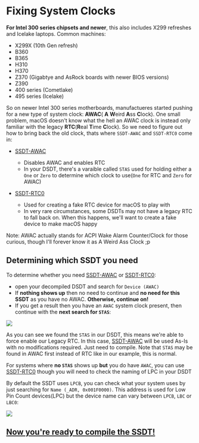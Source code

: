 # Fixing System Clocks

**For Intel 300 series chipsets and newer**, this also includes X299 refreshes and Icelake laptops. Common machines:

* X299X (10th Gen refresh)
* B360
* B365
* H310
* H370
* Z370 (Gigabtye and AsRock boards with newer BIOS versions)
* Z390
* 400 series (Cometlake)
* 495 series (Icelake) 

So on newer Intel 300 series motherboards, manufactueres started pushing for a new type of system clock: **AWAC**( **A** **W**eird **A**ss **C**lock). One small problem, macOS doesn't know what the hell an AWAC clock is instead only familiar with the legacy **RTC**(**R**eal **T**ime **C**lock). So we need to figure out how to bring back the old clock, thats where `SSDT-AWAC` and `SSDT-RTC0` come in:

* [SSDT-AWAC](https://github.com/acidanthera/OpenCorePkg/blob/master/Docs/AcpiSamples/SSDT-AWAC.dsl)
   * Disables AWAC and enables RTC
   * In your DSDT, there's a varaible called `STAS` used for holding either a `One` or `Zero` to determine which clock to use(`One` for RTC and `Zero` for AWAC)
   
* [SSDT-RTC0](https://github.com/acidanthera/OpenCorePkg/blob/master/Docs/AcpiSamples/SSDT-RTC0.dsl)
   * Used for creating a fake RTC device for macOS to play with
   * In very rare circumstances, some DSDTs may not have a legacy RTC to fall back on. When this happens, we'll want to create a fake device to make macOS happy


Note: AWAC actually stands for ACPI Wake Alarm Counter/Clock for those curious, though I'll forever know it as A Weird Ass Clock ;p

## Determining which SSDT you need

To determine whether you need [SSDT-AWAC](https://github.com/acidanthera/OpenCorePkg/blob/master/Docs/AcpiSamples/SSDT-AWAC.dsl) or [SSDT-RTC0](https://github.com/acidanthera/OpenCorePkg/blob/master/Docs/AcpiSamples/SSDT-RTC0.dsl):

* open your decompiled DSDT and search for `Device (AWAC)`
* If **nothing shows up** then no need to continue and **no need for this SSDT** as you have no AWAC. **Otherwise, continue on!**
* If you get a result then you have an `AWAC` system clock present, then continue with the **next search for `STAS`**:

![](https://i.imgur.com/uuUF857.png)

As you can see we found the `STAS` in our DSDT, this means we're able to force enable our Legacy RTC. In this case, [SSDT-AWAC](https://github.com/acidanthera/OpenCorePkg/blob/master/Docs/AcpiSamples/SSDT-AWAC.dsl) will be used As-Is with no modifications required. Just need to compile. Note that `STAS` may be found in AWAC first instead of RTC like in our example, this is normal.

For systems where **no `STAS`** shows up **but** you do have `AWAC`, you can use [SSDT-RTC0](https://github.com/acidanthera/OpenCorePkg/blob/master/Docs/AcpiSamples/SSDT-RTC0.dsl) though you will need to check the naming of LPC in your DSDT

By default the SSDT uses `LPCB`, you can check what your system uses by just searching for `Name (_ADR, 0x001F0000)`. This address is used for Low Pin Count devices(LPC) but the device name can vary between `LPCB`, `LBC` or `LBC0`:

![](https://cdn.discordapp.com/attachments/456913818467958789/675169950108876852/Screen_Shot_2020-02-06_at_7.43.24_PM.png)


## [Now you're ready to compile the SSDT!](/Manual/compile.md)
